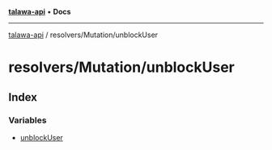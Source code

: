 [**talawa-api**](../../../README.md) • **Docs**

***

[talawa-api](../../../modules.md) / resolvers/Mutation/unblockUser

# resolvers/Mutation/unblockUser

## Index

### Variables

- [unblockUser](variables/unblockUser.md)
